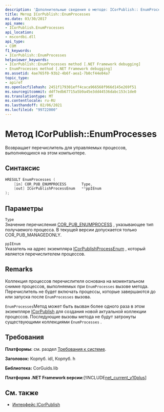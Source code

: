 ```yaml
---
description: 'Дополнительные сведения о методе: ICorPublish:: EnumProcesses'
title: Метод ICorPublish::EnumProcesses
ms.date: 03/30/2017
api_name:
- ICorPublish.EnumProcesses
api_location:
- mscordbi.dll
api_type:
- COM
f1_keywords:
- ICorPublish::EnumProcesses
helpviewer_keywords:
- ICorPublish::EnumProcesses method [.NET Framework debugging]
- EnumProcesses method [.NET Framework debugging]
ms.assetid: 4ae765f0-93b2-4b6f-aea1-7b0cf44e04a7
topic_type:
- apiref
ms.openlocfilehash: 2451f179301eff4caca966568f966d145e269f51
ms.sourcegitcommit: ddf7edb67715a5b9a45e3dd44536dabc153c1de0
ms.translationtype: MT
ms.contentlocale: ru-RU
ms.lasthandoff: 02/06/2021
ms.locfileid: "99722000"
---
```

# <a name="icorpublishenumprocesses-method"></a>Метод ICorPublish::EnumProcesses

Возвращает перечислитель для управляемых процессов, выполняющихся на этом компьютере.  
  
## <a name="syntax"></a>Синтаксис  
  
```cpp  
HRESULT EnumProcesses (  
    [in] COR_PUB_ENUMPROCESS       Type,  
    [out] ICorPublishProcessEnum   **ppIEnum  
);  
```  
  
## <a name="parameters"></a>Параметры  

 `Type`  
 Значение перечисления [COR_PUB_ENUMPROCESS](cor-pub-enumprocess-enumeration.md) , указывающее тип получаемого процесса. В текущей версии допускается только COR_PUB_MANAGEDONLY.  
  
 `ppIEnum`  
 Указатель на адрес экземпляра [ICorPublishProcessEnum](icorpublishprocessenum-interface.md) , который является перечислителем процессов.  
  
## <a name="remarks"></a>Remarks  

 Коллекция процессов перечислителя основана на моментальном снимке процессов, выполняемых при `EnumProcesses` вызове метода. Перечислитель не будет включать процессы, которые завершаются до или запуска после `EnumProcesses` вызова.  
  
 `EnumProcesses`Метод может быть вызван более одного раза в этом экземпляре [ICorPublish](icorpublish-interface.md) для создания новой актуальной коллекции процессов. Последующие вызовы метода не будут затронуты существующими коллекциями `EnumProcesses` .  
  
## <a name="requirements"></a>Требования  

 **Платформы:** см. раздел [Требования к системе](../../get-started/system-requirements.md).  
  
 **Заголовок:** Корпуб. idl, Корпуб. h  
  
 **Библиотека:** CorGuids.lib  
  
 **Платформа .NET Framework версии:**[!INCLUDE[net_current_v10plus](../../../../includes/net-current-v10plus-md.md)]  
  
## <a name="see-also"></a>См. также

- [Интерфейс ICorPublish](icorpublish-interface.md)
